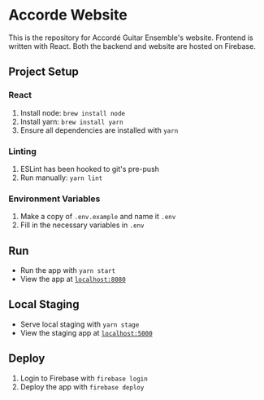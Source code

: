 # Accorde Website

This is the repository for Accordé Guitar Ensemble's website. Frontend is written with React. Both the backend and website are hosted on Firebase.

## Project Setup

### React
1. Install node: `brew install node`
1. Install yarn: `brew install yarn`
1. Ensure all dependencies are installed with `yarn`

### Linting
1. ESLint has been hooked to git's pre-push
1. Run manually: `yarn lint`

### Environment Variables
1. Make a copy of `.env.example` and name it `.env`
1. Fill in the necessary variables in `.env`

## Run
- Run the app with `yarn start`
- View the app at [`localhost:8080`](http://localhost:8080)

## Local Staging
- Serve local staging with `yarn stage`
- View the staging app at [`localhost:5000`](http://localhost:5000)

## Deploy
1. Login to Firebase with `firebase login`
1. Deploy the app with `firebase deploy`
